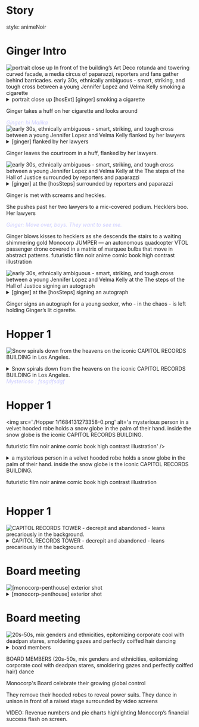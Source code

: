 # Story



<style type="text/css" rel="stylesheet">
  .body {
    background-color: #000000;
  }
  .div {
    color: #FFFFFF;
  }
  .dialog {
    font-style: italic;
    color: #CCCCFF;
  }
  .caption {
    color: #FFFFAA;
    font-style: italic;
  }
  .lyrics {
    text-transform: uppercase;
    color: #ccFFCC;
  }
</style>


style: animeNoir




# Ginger Intro 


<img src='./Ginger Intro/1684131239781-0.png' alt='portrait close up In front of the building’s Art Deco rotunda and towering curved facade, a media circus of paparazzi, reporters and fans gather behind barricades.  early 30s, ethnically ambiguous - smart, striking, and tough cross between a young Jennifer Lopez and Velma Kelly smoking a cigarette' />


<details details >
  <summary>portrait close up [hosExt] [ginger] smoking a cigarette</summary>
  portrait close up In front of the building’s Art Deco rotunda and towering curved facade, a media circus of paparazzi, reporters and fans gather behind barricades.  early 30s, ethnically ambiguous - smart, striking, and tough cross between a young Jennifer Lopez and Velma Kelly smoking a cigarette
</details>


Ginger takes a huff on her cigarette and looks around

<div class='dialog'>Ginger: hi Malika</div>

<img src='./Ginger Intro/1684131246125-0.png' alt='early 30s, ethnically ambiguous - smart, striking, and tough cross between a young Jennifer Lopez and Velma Kelly flanked by her lawyers' />


<details details >
  <summary>[ginger] flanked by her lawyers</summary>
  early 30s, ethnically ambiguous - smart, striking, and tough cross between a young Jennifer Lopez and Velma Kelly flanked by her lawyers
</details>


Ginger leaves the courtroom in a huff, flanked by her lawyers. 

<img src='./Ginger Intro/1684131257410-0.png' alt='early 30s, ethnically ambiguous - smart, striking, and tough cross between a young Jennifer Lopez and Velma Kelly at the The steps of the Hall of Justice surrounded by reporters and paparazzi' />


<details details >
  <summary>[ginger] at the [hosSteps] surrounded by reporters and paparazzi</summary>
  early 30s, ethnically ambiguous - smart, striking, and tough cross between a young Jennifer Lopez and Velma Kelly at the The steps of the Hall of Justice surrounded by reporters and paparazzi
</details>


Ginger is met with screams and heckles. 

She pushes past her two lawyers to a mic-covered podium. Hecklers boo. Her lawyers

<div class='dialog'>Ginger: Move over, boys. They want to see me. </div>

Ginger blows kisses to hecklers as she descends the stairs to a waiting shimmering gold Monocorp JUMPER — an autonomous quadcopter VTOL passenger drone covered in a matrix of marquee bulbs that move in abstract patterns. futuristic film noir anime comic book high contrast illustration

<img src='./Ginger Intro/1684131263848-0.png' alt='early 30s, ethnically ambiguous - smart, striking, and tough cross between a young Jennifer Lopez and Velma Kelly at the The steps of the Hall of Justice signing an autograph' />


<details details >
  <summary>[ginger] at the [hosSteps] signing an autograph</summary>
  early 30s, ethnically ambiguous - smart, striking, and tough cross between a young Jennifer Lopez and Velma Kelly at the The steps of the Hall of Justice signing an autograph
</details>


Ginger signs an autograph for a young seeker, who - in the chaos - is left holding Ginger’s lit cigarette.



# Hopper 1 


<img src='./Hopper 1/1684131269655-0.png' alt='Snow spirals down from the heavens on the iconic CAPITOL RECORDS BUILDING in Los Angeles. 
' />


<details details >
  <summary>Snow spirals down from the heavens on the iconic CAPITOL RECORDS BUILDING in Los Angeles. 
</summary>
  Snow spirals down from the heavens on the iconic CAPITOL RECORDS BUILDING in Los Angeles. 

</details>


<div class='dialog'>Mysterioso : fssgdfsdgf</div>



# Hopper 1 


<img src='./Hopper 1/1684131273358-0.png' alt='a mysterious person in a velvet hooded robe holds a snow globe in the palm of their hand. inside the snow globe is the iconic CAPITOL RECORDS BUILDING.

futuristic film noir anime comic book high contrast illustration' />


<details details >
  <summary>a mysterious person in a velvet hooded robe holds a snow globe in the palm of their hand. inside the snow globe is the iconic CAPITOL RECORDS BUILDING.

futuristic film noir anime comic book high contrast illustration</summary>
  a mysterious person in a velvet hooded robe holds a snow globe in the palm of their hand. inside the snow globe is the iconic CAPITOL RECORDS BUILDING.

futuristic film noir anime comic book high contrast illustration
</details>




# Hopper 1 


<img src='./Hopper 1/1684131278603-0.png' alt='CAPITOL RECORDS TOWER - decrepit and abandoned - leans precariously in the background.' />


<details details >
  <summary>CAPITOL RECORDS TOWER - decrepit and abandoned - leans precariously in the background.</summary>
  CAPITOL RECORDS TOWER - decrepit and abandoned - leans precariously in the background.
</details>




# Board meeting 


<img src='./Board meeting/1684131282377-0.png' alt='[monocorp-penthouse] exterior shot' />


<details details >
  <summary>[monocorp-penthouse] exterior shot</summary>
  [monocorp-penthouse] exterior shot
</details>




# Board meeting 


<img src='./Board meeting/1684131290037-0.png' alt='20s-50s, mix genders and ethnicities, epitomizing corporate cool with deadpan stares, smoldering gazes and perfectly coiffed hair dancing' />


<details details >
  <summary>board members</summary>
  20s-50s, mix genders and ethnicities, epitomizing corporate cool with deadpan stares, smoldering gazes and perfectly coiffed hair dancing
</details>


BOARD MEMBERS (20s-50s, mix genders and ethnicities, epitomizing corporate cool with deadpan stares, smoldering gazes and perfectly coiffed hair) dance

Monocorp's Board celebrate their growing global control

They remove their hooded robes to reveal power suits. They dance in unison in front of a raised stage surrounded by video screens

VIDEO: Revenue numbers and pie charts highlighting Monocorp’s financial success flash on screen.

